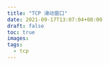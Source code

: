 ```yaml
---
title: "TCP 滑动窗口"
date: 2021-09-17T13:07:04+08:00
draft: false
toc: true
images:
tags: 
  - tcp
---
```


